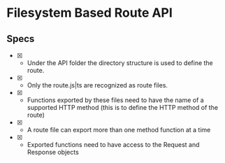 # Filesystem Based Route API

## Specs

- [x] - Under the API folder the directory structure is used to define the route.
- [x] - Only the route.js|ts are recognized as route files.
- [x] - Functions exported by these files need to have the name of a supported HTTP method (this is to define the HTTP method of the route)
- [x] - A route file can export more than one method function at a time
- [x] - Exported functions need to have access to the Request and Response objects
